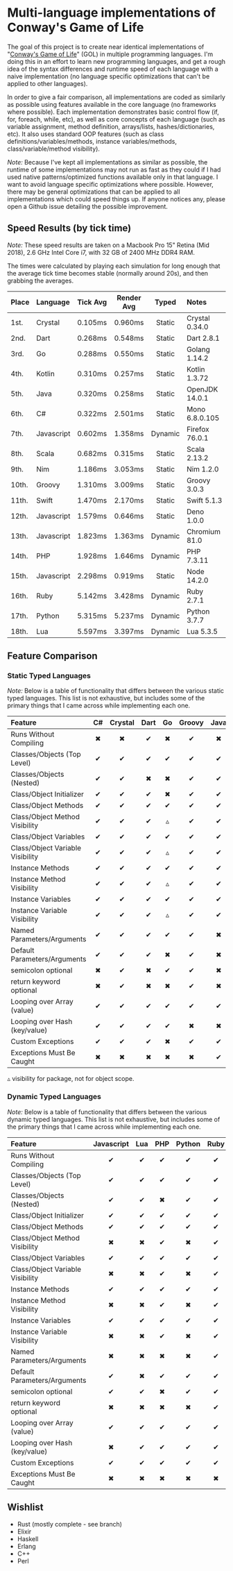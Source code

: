 # Multi-language implementations of Conway's Game of Life

The goal of this project is to create near identical implementations of "[Conway's Game of Life](http://en.wikipedia.org/wiki/Conway's_Game_of_Life)" (GOL) in multiple programming languages. I'm doing this in an effort to learn new programming languages, and get a rough idea of the syntax differences and runtime speed of each language with a naive implementation (no language specific optimizations that can't be applied to other languages).

In order to give a fair comparison, all implementations are coded as similarly as possible using features available in the core language (no frameworks where possible). Each implementation demonstrates basic control flow (if, for, foreach, while, etc), as well as core concepts of each language (such as variable assignment, method definition, arrays/lists, hashes/dictionaries, etc). It also uses standard OOP features (such as class definitions/variables/methods, instance variables/methods, class/variable/method visibility).

*Note:* Because I've kept all implementations as similar as possible, the runtime of some implementations may not run as fast as they could if I had used native patterns/optimized functions available only in that language. I want to avoid language specific optimizations where possible. However, there may be general optimizations that can be applied to all implementations which could speed things up. If anyone notices any, please open a Github issue detailing the possible improvement.

## Speed Results (by tick time)

*Note:* These speed results are taken on a Macbook Pro 15" Retina (Mid 2018), 2.6 GHz Intel Core i7, with 32 GB of 2400 MHz DDR4 RAM.

The times were calculated by playing each simulation for long enough that the average tick time becomes stable (normally around 20s), and then grabbing the averages.

| Place | Language   | Tick Avg | Render Avg |  Typed  | Notes          |
|:------|:-----------|:--------:|:----------:|:-------:|:---------------|
| 1st.  | Crystal    | 0.105ms  |  0.960ms   | Static  | Crystal 0.34.0 |
| 2nd.  | Dart       | 0.268ms  |  0.548ms   | Static  | Dart 2.8.1     |
| 3rd.  | Go         | 0.288ms  |  0.550ms   | Static  | Golang 1.14.2  |
| 4th.  | Kotlin     | 0.310ms  |  0.257ms   | Static  | Kotlin 1.3.72  |
| 5th.  | Java       | 0.320ms  |  0.258ms   | Static  | OpenJDK 14.0.1 |
| 6th.  | C#         | 0.322ms  |  2.501ms   | Static  | Mono 6.8.0.105 |
| 7th.  | Javascript | 0.602ms  |  1.358ms   | Dynamic | Firefox 76.0.1 |
| 8th.  | Scala      | 0.682ms  |  0.315ms   | Static  | Scala 2.13.2   |
| 9th.  | Nim        | 1.186ms  |  3.053ms   | Static  | Nim 1.2.0      |
| 10th. | Groovy     | 1.310ms  |  3.009ms   | Static  | Groovy 3.0.3   |
| 11th. | Swift      | 1.470ms  |  2.170ms   | Static  | Swift 5.1.3    |
| 12th. | Javascript | 1.579ms  |  0.646ms   | Static  | Deno 1.0.0     |
| 13th. | Javascript | 1.823ms  |  1.363ms   | Dynamic | Chromium 81.0  |
| 14th. | PHP        | 1.928ms  |  1.646ms   | Dynamic | PHP 7.3.11     |
| 15th. | Javascript | 2.298ms  |  0.919ms   | Static  | Node 14.2.0    |
| 16th. | Ruby       | 5.142ms  |  3.428ms   | Dynamic | Ruby 2.7.1     |
| 17th. | Python     | 5.315ms  |  5.237ms   | Dynamic | Python 3.7.7   |
| 18th. | Lua        | 5.597ms  |  3.397ms   | Dynamic | Lua 5.3.5      |

## Feature Comparison

### Static Typed Languages

*Note:* Below is a table of functionality that differs between the various static typed languages.
This list is not exhaustive, but includes some of the primary things that I came across while implementing each one.

| Feature                          | C# | Crystal | Dart | Go | Groovy | Java | Kotlin | Nim | Scala | Swift | TypeScript |
|:---------------------------------|:--:|:-------:|:----:|:--:|:------:|:----:|:------:|:---:|:-----:|:-----:|:----------:|
| Runs Without Compiling           | ✖  |    ✖    |  ✔   | ✖  |   ✔    |  ✖   |   ✖    |  ✖  |   ✖   |   ✖   |     ✖      |
| Classes/Objects (Top Level)      | ✔  |    ✔    |  ✔   | ✔  |   ✔    |  ✔   |   ✔    |  ✔  |   ✔   |   ✔   |     ✔      |
| Classes/Objects (Nested)         | ✔  |    ✔    |  ✖   | ✖  |   ✔    |  ✔   |   ✔    |  ✖  |   ✔   |   ✖   |     ✔      |
| Class/Object Initializer         | ✔  |    ✔    |  ✔   | ✖  |   ✔    |  ✔   |   ✔    |  ✖  |   ✔   |   ✔   |     ✔      |
| Class/Object Methods             | ✔  |    ✔    |  ✔   | ✔  |   ✔    |  ✔   |   ✔    |  ✖  |   ✔   |   ✔   |     ✔      |
| Class/Object Method Visibility   | ✔  |    ✔    |  ✔   | ▵  |   ✔    |  ✔   |   ✔    |  ✖  |   ✔   |   ✔   |     ✔      |
| Class/Object Variables           | ✔  |    ✔    |  ✔   | ✔  |   ✔    |  ✔   |   ✔    |  ✖  |   ✔   |   ✖   |     ✔      |
| Class/Object Variable Visibility | ✔  |    ✔    |  ✔   | ▵  |   ✔    |  ✔   |   ✔    |  ✖  |   ✔   |   ✖   |     ✔      |
| Instance Methods                 | ✔  |    ✔    |  ✔   | ✔  |   ✔    |  ✔   |   ✔    |  ✔  |   ✔   |   ✔   |     ✔      |
| Instance Method Visibility       | ✔  |    ✔    |  ✔   | ▵  |   ✔    |  ✔   |   ✔    |  ✔  |   ✔   |   ✔   |     ✔      |
| Instance Variables               | ✔  |    ✔    |  ✔   | ✔  |   ✔    |  ✔   |   ✔    |  ✔  |   ✔   |   ✔   |     ✔      |
| Instance Variable Visibility     | ✔  |    ✔    |  ✔   | ▵  |   ✔    |  ✔   |   ✔    |  ✔  |   ✔   |   ✔   |     ✔      |
| Named Parameters/Arguments       | ✔  |    ✔    |  ✔   | ✔  |   ✔    |  ✖   |   ✔    |  ✖  |   ✔   |   ✔   |     ✖      |
| Default Parameters/Arguments     | ✔  |    ✔    |  ✔   | ✖  |   ✔    |  ✖   |   ✔    |  ✔  |   ✔   |   ✔   |     ✔      |
| semicolon optional               | ✖  |    ✔    |  ✖   | ✔  |   ✔    |  ✖   |   ✔    |  ✔  |   ✔   |   ✔   |     ✔      |
| return keyword optional          | ✖  |    ✔    |  ✖   | ✖  |   ✔    |  ✖   |   ✖    |  ✔  |   ✔   |   ✖   |     ✖      |
| Looping over Array (value)       | ✔  |    ✔    |  ✔   | ✔  |   ✔    |  ✔   |   ✔    |  ✔  |   ✔   |   ✔   |     ✔      |
| Looping over Hash (key/value)    | ✔  |    ✔    |  ✔   | ✔  |   ✖    |  ✖   |   ✔    |  ✔  |   ✔   |   ✔   |     ✔      |
| Custom Exceptions                | ✔  |    ✔    |  ✔   | ✖  |   ✔    |  ✔   |   ✔    |  ✔  |   ✔   |   ✔   |     ✔      |
| Exceptions Must Be Caught        | ✖  |    ✖    |  ✖   | ✖  |   ✖    |  ✔   |   ✖    |  ✖  |   ✖   |   ✔   |     ✖      |

 ▵ visibility for package, not for object scope.


### Dynamic Typed Languages

*Note:* Below is a table of functionality that differs between the various dynamic typed languages.
This list is not exhaustive, but includes some of the primary things that I came across while implementing each one.

| Feature                          | Javascript | Lua | PHP | Python | Ruby |
|:---------------------------------|:----------:|:---:|:---:|:------:|:----:|
| Runs Without Compiling           |     ✔      |  ✔  |  ✔  |   ✔    |  ✔   |
| Classes/Objects (Top Level)      |     ✔      |  ✔  |  ✔  |   ✔    |  ✔   |
| Classes/Objects (Nested)         |     ✔      |  ✔  |  ✖  |   ✔    |  ✔   |
| Class/Object Initializer         |     ✔      |  ✔  |  ✔  |   ✔    |  ✔   |
| Class/Object Methods             |     ✔      |  ✔  |  ✔  |   ✔    |  ✔   |
| Class/Object Method Visibility   |     ✖      |  ✖  |  ✔  |   ✖    |  ✔   |
| Class/Object Variables           |     ✔      |  ✔  |  ✔  |   ✔    |  ✔   |
| Class/Object Variable Visibility |     ✖      |  ✖  |  ✔  |   ✖    |  ✔   |
| Instance Methods                 |     ✔      |  ✔  |  ✔  |   ✔    |  ✔   |
| Instance Method Visibility       |     ✖      |  ✖  |  ✔  |   ✖    |  ✔   |
| Instance Variables               |     ✔      |  ✔  |  ✔  |   ✔    |  ✔   |
| Instance Variable Visibility     |     ✖      |  ✖  |  ✔  |   ✖    |  ✔   |
| Named Parameters/Arguments       |     ✖      |  ✖  |  ✖  |   ✖    |  ✔   |
| Default Parameters/Arguments     |     ✔      |  ✖  |  ✔  |   ✔    |  ✔   |
| semicolon optional               |     ✔      |  ✔  |  ✖  |   ✔    |  ✔   |
| return keyword optional          |     ✖      |  ✖  |  ✖  |   ✖    |  ✔   |
| Looping over Array (value)       |     ✔      |  ✔  |  ✔  |   ✔    |  ✔   |
| Looping over Hash (key/value)    |     ✖      |  ✔  |  ✔  |   ✔    |  ✔   |
| Custom Exceptions                |     ✔      |  ✔  |  ✔  |   ✔    |  ✔   |
| Exceptions Must Be Caught        |     ✖      |  ✖  |  ✖  |   ✖    |  ✖   |

## Wishlist
* Rust (mostly complete - see branch)
* Elixir
* Haskell
* Erlang
* C++
* Perl
